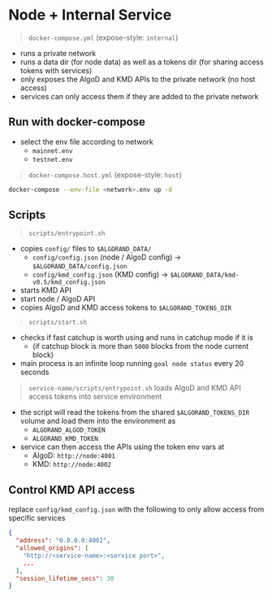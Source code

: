 # Node + Internal Service

> `docker-compose.yml` (expose-style: `internal`)

- runs a private network
- runs a data dir (for node data) as well as a tokens dir (for sharing access tokens with services)
- only exposes the AlgoD and KMD APIs to the private network (no host access)
- services can only access them if they are added to the private network

## Run with docker-compose

- select the env file according to network
  - `mainnet.env`
  - `testnet.env`

> `docker-compose.host.yml` (expose-style: `host`)

```sh
docker-compose --env-file <network>.env up -d
```

## Scripts

> `scripts/entrypoint.sh`

- copies `config/` files to `$ALGORAND_DATA/`
  - `config/config.json` (node / AlgoD config) -> `$ALGORAND_DATA/config.json`
  - `config/kmd_config.json` (KMD config) -> `$ALGORAND_DATA/kmd-v0.5/kmd_config.json`
- starts KMD API
- start node / AlgoD API
- copies AlgoD and KMD access tokens to `$ALGORAND_TOKENS_DIR`

> `scripts/start.sh`

- checks if fast catchup is worth using and runs in catchup mode if it is
  - (if catchup block is more than `5000` blocks from the node current block)
- main process is an infinite loop running `goal node status` every 20 seconds

> `service-name/scripts/entrypoint.sh` loads AlgoD and KMD API access tokens into service environment

- the script will read the tokens from the shared `$ALGORAND_TOKENS_DIR` volume and load them into the environment as
  - `ALGORAND_ALGOD_TOKEN`
  - `ALGORAND_KMD_TOKEN`
- service can then access the APIs using the token env vars at
  - AlgoD: `http://node:4001`
  - KMD: `http://node:4002`

## Control KMD API access

replace `config/kmd_config.json` with the following to only allow access from specific services

```json
{
  "address": "0.0.0.0:4002",
  "allowed_origins": [
    "http://<service-name>:<service port>",
    ...
  ],
  "session_lifetime_secs": 30
}
```
